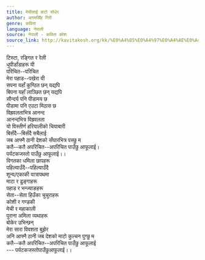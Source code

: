 ```yaml
---
title: मेचीलाई बाटो सोधेर
author: अगमसिँह गिरी
genre: कविता
language: नेपाली
source: नेपाली - कविता कोश
source_link: http://kavitakosh.org/kk/%E0%A4%85%E0%A4%97%E0%A4%AE%E0%A4%B8%E0%A4%BF%E0%A4%81%E0%A4%B9_%E0%A4%97%E0%A4%BF%E0%A4%B0%E0%A5%80
---
```


टिस्टा, रङ्गित र रेली  
धुपीडाँडाहरू यी  
परिचित--परिचित  
मेरा पहाड--पखेरा यी  
सपना यहाँ कुण्ठित छन् यद्यपि  
बिपना यहाँ लाञ्छित छन् यद्यपि  
सौन्दर्य पनि पीडामय छ  
पीडामा पनि एउटा मिठास छ  
विह्रवलताभित्र आनन्द  
आनन्दभित्र विह्रवलता  
यो विस्तीर्ण हरियालीको चियाबारी  
बिर्संदै--बिर्संदै सबैलाई  
जब आफ्नै ठानी देशको सँघारभित्र पस्छु म  
कतै--कतै अपरिचित--अपरिचित पाउँछु आफूलाई।  
पर्यटकजस्तो पाउँछु आफूलाई।।  
विगतका धमिला छापहरू  
पहिल्याउँदै--पहिल्याउँदै  
शून्य/एकाकी यात्रापथमा  
माटा र ढुङ्गाहरू  
पहाड र भन्ज्याङहरू  
सेता--सेता हिउँका चुचुराहरू  
कोशी र गण्डकी  
मेची र महाकाली  
पुराना अमिला व्यथाहरू  
बोकेर उभिन्छन्  
मेरा सारा विवशता बुझेर  
अनि आफ्नै ठानी जब देशको माटो कुल्चन पुग्छु म  
कतै--कतै अपरिचित--अपरिचित पाउँछु आफूलाई  
--- पर्यटकजस्तोपाउँछुआफूलाई।।

